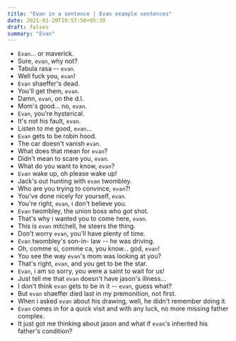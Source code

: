 ```yaml
---
title: "Evan in a sentence | Evan example sentences"
date: 2021-01-20T19:57:50+05:30
draft: falses
summary: "Evan"
---
```

- `Evan`... or maverick.
- Sure, `evan`, why not?
- Tabula rasa -- `evan`.
- Well fuck you, `evan`!
- `Evan` shaeffer's dead.
- You'll get them, `evan`.
- Damn, `evan`, on the d.l.
- Mom's good... no, `evan`.
- `Evan`, you're hysterical.
- It's not his fault, `evan`.
- Listen to me good, `evan`...
- `Evan` gets to be robin hood.
- The car doesn't vanish `evan`.
- What does that mean for `evan`?
- Didn't mean to scare you, `evan`.
- What do you want to know, `evan`?
- `Evan` wake up, oh please wake up!
- Jack's out hunting with `evan` twombley.
- Who are you trying to convince, `evan`?!
- You've done nicely for yourself, `evan`.
- You're right, `evan`, i don't believe you.
- `Evan` twombley, the union boss who got shot.
- That's why i wanted you to come here, `evan`.
- This is `evan` mitchell, he steers the thing.
- Don't worry `evan`, you'll have plenty of time.
- `Evan` twombley's son-in- law -- he was driving.
- Oh, comme si, comme ca, you know... god, `evan`!
- You see the way `evan`'s mom was looking at you?
- That's right, `evan`, and you get to be the star.
- `Evan`, i am so sorry, you were a saint to wait for us!
- Just tell me that `evan` doesn't have jason's illness...
- I don't think `evan` gets to be in it -- `evan`, guess what?
- But `evan` shaeffer died last in my premonition, not first.
- When i asked `evan` about his drawing, well, he didn't remember doing it.
- `Evan` comes in for a quick visit and with any luck, no more missing father complex.
- It just got me thinking about jason and what if `evan`'s inherited his father's condition?
                 
